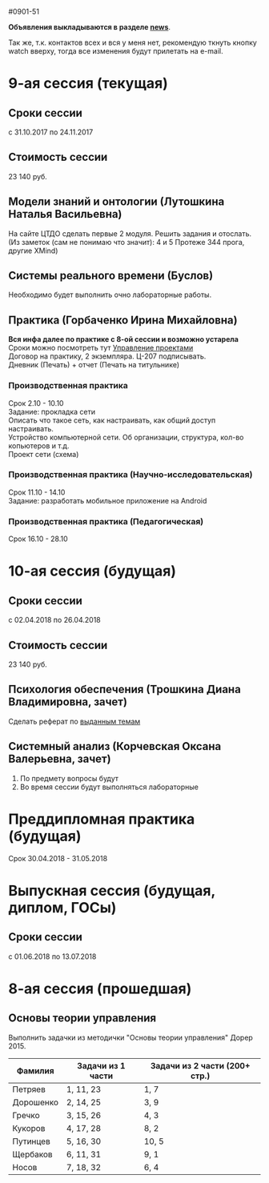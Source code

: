 #0901-51

**Объявления выкладываются в разделе [news](./NEWS.md)**.

Так же, т.к. контактов всех и вся у меня нет,
 рекомендую ткнуть кнопку watch вверху, тогда все изменения будут прилетать на e-mail.

# 9-ая сессия (текущая)
## Сроки сессии
с 31.10.2017 по 24.11.2017

## Стоимость сессии
23 140 руб.

## Модели знаний и онтологии (Лутошкина Наталья Васильевна)
На сайте ЦТДО сделать первые 2 модуля. Решить задания и отослать.<br>
(Из заметок (сам не понимаю что значит): 4 и 5 Протеже 344 прога, другие XMind)

## Системы реального времени (Буслов)
Необходимо будет выполнить очно лабораторные работы.

## Практика (Горбаченко Ирина Михайловна)
**Вся инфа далее по практике с 8-ой сессии и возможно устарела**<br>
Сроки можно посмотреть тут [Управление проектами](/%D0%A1%D1%80%D0%BE%D0%BA%D0%B8%20%D0%BF%D1%80%D0%B0%D0%BA%D1%82%D0%B8%D0%BA%D0%B8.jpg)<br>
Договор на практику, 2 экземпляра. Ц-207 подписывать.<br>
Дневник (Печать) + отчет (Печать на титульнике)
### Производственная практика
Срок 2.10 - 10.10<br>
Задание: прокладка сети<br>
Описать что такое сеть, как настраивать, как общий доступ настраивать.<br>
Устройство компьютерной сети. Об организации, структура, кол-во копьютеров и т.д.<br>
Проект сети (схема)
### Производственная практика (Научно-исследовательская)
Срок 11.10 - 14.10<br>
Задание: разработать мобильное приложение на Android
### Производственная практика (Педагогическая)
Срок 16.10 - 28.10

# 10-ая сессия (будущая)
## Сроки сессии
с 02.04.2018 по 26.04.2018
## Стоимость сессии
23 140 руб.
## Психология обеспечения (Трошкина Диана Владимировна, зачет)
Сделать реферат по [выданным темам](/%D0%A2%D0%B5%D0%BC%D1%8B%20%D1%80%D0%B5%D1%84%D0%B5%D1%80%D0%B0%D1%82%D0%BE%D0%B2%20%D0%BF%D0%BE%20%D0%BF%D1%81%D0%B8%D1%85%D0%BE%D0%BB%D0%BE%D0%B3%D0%B8%D0%B8%20%D0%BE%D0%B1%D0%B5%D1%81%D0%BF%D0%B5%D1%87%D0%B5%D0%BD%D0%B8%D1%8F.jpg)
## Системный анализ (Корчевская Оксана Валерьевна, зачет)
1) По предмету вопросы будут<br>
2) Во время сессии будут выполняться лабораторные

# Преддипломная практика (будущая)
Срок 30.04.2018 - 31.05.2018

# Выпускная сессия (будущая, диплом, ГОСы)
## Сроки сессии
с 01.06.2018 по 13.07.2018

# 8-ая сессия (прошедшая)
## Основы теории управления

Выполнить задачки из методички "Основы теории управления" Дорер 2015.

| Фамилия   | Задачи из 1 части | Задачи из 2 части (200+ стр.) |
| --------- | ----------------- | ----------------------------- |
| Петряев   | 1, 11, 23         | 1, 7                          |
| Дорошенко | 2, 14, 25         | 3, 9                          |
| Гречко    | 3, 15, 26         | 4, 3                          |
| Кукоров   | 4, 17, 28         | 8, 2                          |
| Путинцев  | 5, 16, 30         | 10, 5                         |
| Щербаков  | 6, 11, 31         | 9, 1                          |
| Носов     | 7, 18, 32         | 6, 4                          |
